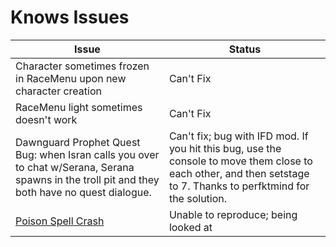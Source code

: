 # Knows Issues

| Issue  | Status |
| ------------- | ------------- |
| Character sometimes frozen in RaceMenu upon new character creation | Can't Fix |
| RaceMenu light sometimes doesn't work | Can't Fix |
| Dawnguard Prophet Quest Bug: when Isran calls you over to chat w/Serana, Serana spawns in the troll pit and they both have no quest dialogue. | Can't fix; bug with IFD mod. If you hit this bug, use the console to move them close to each other, and then setstage to 7. Thanks to perfktmind for the solution.
| [Poison Spell Crash](https://github.com/Geborgen/nordic-souls/issues/8) | Unable to reproduce; being looked at |

